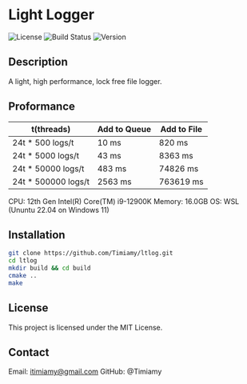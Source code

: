 # Light Logger

![License](https://img.shields.io/badge/license-MIT-blue.svg)
![Build Status](https://img.shields.io/github/actions/workflow/status/yourusername/my-awesome-project/ci.yml)
![Version](https://img.shields.io/badge/version-1.0.0-green.svg)

## Description
A light, high performance, lock free file logger.

## Proformance
| t(threads)             | Add to Queue   | Add to File    |
|------------------------|----------------|----------------|
| 24t * 500 logs/t       | 10 ms          | 820 ms         |
| 24t * 5000 logs/t      | 43 ms          | 8363 ms        |
| 24t * 50000 logs/t     | 483 ms         | 74826 ms       |
| 24t * 500000 logs/t    | 2563 ms        | 763619 ms      |

CPU: 12th Gen Intel(R) Core(TM) i9-12900K
Memory: 16.0GB
OS: WSL (Ununtu 22.04 on Windows 11)

## Installation
```bash
git clone https://github.com/Timiamy/ltlog.git
cd ltlog
mkdir build && cd build
cmake ..
make
```


## License
This project is licensed under the MIT License.

## Contact
Email: itimiamy@gmail.com
GitHub: @Timiamy
